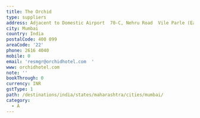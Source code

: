 ```yaml
---
title: The Orchid
type: suppliers
address: Adjacent to Domestic Airport  70-C, Nehru Road  Vile Parle (East)
city: Mumbai
country: India
postalCode: 400 099
areaCode: '22'
phone: 2616 4040
mobile: 0
email: 'resmgr@orchidhotel.com  '
www: orchidhotel.com
note: ''
bookThrough: 0
currency: INR
gstType: 1
path: /destinations/india/states/maharashtra/cities/mumbai/
category:
  - A
---
```



